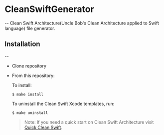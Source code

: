 # CleanSwiftGenerator
--
Clean Swift Architecture(Uncle Bob's Clean Architecture applied to Swift language) file generator.

## Installation
--

-  Clone repository
-  From this repository:
    
    To install:
    ```
    $ make install
    ```

    To uninstall the Clean Swift Xcode templates, run:
    ```
    $ make uninstall
    ```
    
    
    
    
    
    > Note: If you need a quick start on Clean Swift Architecture visit [Quick Clean Swift](https://betterprogramming.pub/quick-clean-swift-4955d8ac6788).
    
